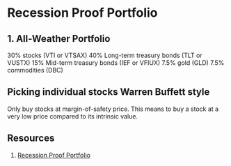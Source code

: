 # Recession Proof Portfolio

## 1. All-Weather Portfolio

30% stocks (VTI or VTSAX)
40% Long-term treasury bonds (TLT or VUSTX)
15% Mid-term treasury bonds (IEF or VFIUX)
7.5% gold (GLD)
7.5% commodities (DBC)

## Picking individual stocks Warren Buffett style

Only buy stocks at margin-of-safety price. This means to buy a stock at a very low price compared to its intrinsic value. 

## Resources

1. [Recession Proof Portfolio](https://www.youtube.com/watch?v=CLbeR-cA09M)
